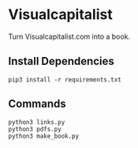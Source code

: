 #  Visualcapitalist

Turn Visualcapitalist.com into a book.

## Install Dependencies
```
pip3 install -r requirements.txt
```

## Commands
```
python3 links.py
python3 pdfs.py
python3 make_book.py
```